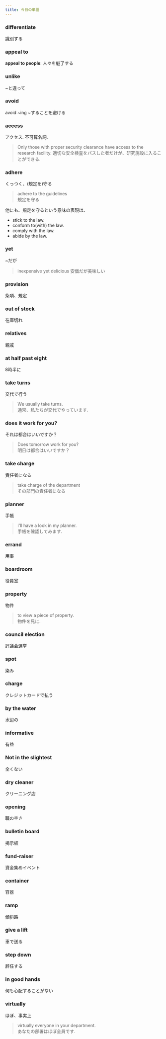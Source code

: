 ```yaml
---
title: 今日の単語
---
```


### differentiate
識別する

### appeal to
**appeal to people**: 人々を魅了する

### unlike
\~と違って

### avoid
avoid \~ing
\~することを避ける

### access
アクセス. 不可算名詞. 
> Only those with proper security clearance have access to the research facility. 
> 適切な安全検査をパスした者だけが、研究施設に入ることができる.  

### adhere
くっつく、(規定を)守る
> adhere to the guidelines  
> 規定を守る

他にも、規定を守るという意味の表現は、
- stick to the law. 
- conform to(with) the law.  
- comply with the law. 
- abide by the law.  

### yet
\~だが
> inexpensive yet delicious
> 安価だが美味しい

### provision
条項、規定

### out of stock
在庫切れ

### relatives
親戚

### at half past eight
8時半に

### take turns
交代で行う
> We usually take turns.  
> 通常、私たちが交代でやっています.  

### does it work for you?
それは都合はいいですか？
> Does tomorrow work for you?  
> 明日は都合はいいですか？


### take charge
責任者になる
> take charge of the department  
> その部門の責任者になる  

### planner
手帳
> I'll have a look in my planner.  
> 手帳を確認してみます.  

### errand
用事


### boardroom
役員室

### property
物件
> to view a piece of property.  
> 物件を見に.  

### council election
評議会選挙

### spot
染み

### charge
クレジットカードで払う

### by the water
水辺の

### informative
有益

### Not in the slightest
全くない

### dry cleaner
クリーニング店

### opening
職の空き

### bulletin board
掲示板

### fund-raiser
資金集めイベント

### container
容器

### ramp
傾斜路

### give a lift
車で送る

### step down
辞任する

### in good hands
何も心配することがない

### virtually
ほぼ、事実上
> virtually everyone in your department.  
> あなたの部署はほぼ全員です.  

